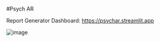 #Psych AR


Report Generator Dashboard: https://psychar.streamlit.app

![image](https://github.com/user-attachments/assets/7ed63053-dcd5-40e8-8747-3a21c9b29b17)


